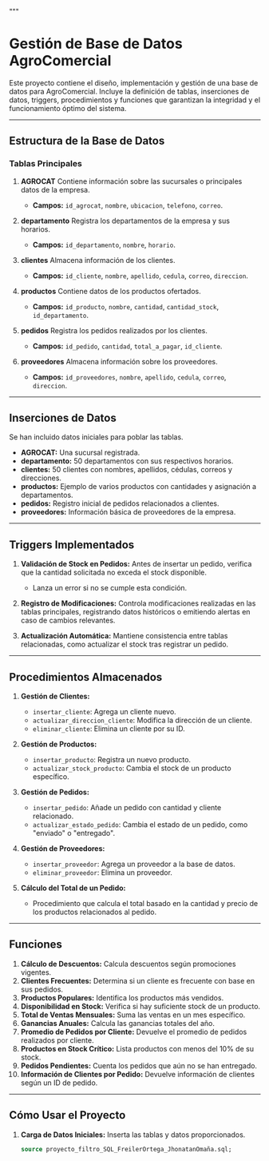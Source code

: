 """
# Gestión de Base de Datos AgroComercial

Este proyecto contiene el diseño, implementación y gestión de una base de datos para AgroComercial. 
Incluye la definición de tablas, inserciones de datos, triggers, procedimientos y funciones que garantizan 
la integridad y el funcionamiento óptimo del sistema.

---

## Estructura de la Base de Datos

### Tablas Principales

1. **AGROCAT**
   Contiene información sobre las sucursales o principales datos de la empresa.
   - **Campos:** `id_agrocat`, `nombre`, `ubicacion`, `telefono`, `correo`.

2. **departamento**
   Registra los departamentos de la empresa y sus horarios.
   - **Campos:** `id_departamento`, `nombre`, `horario`.

3. **clientes**
   Almacena información de los clientes.
   - **Campos:** `id_cliente`, `nombre`, `apellido`, `cedula`, `correo`, `direccion`.

4. **productos**
   Contiene datos de los productos ofertados.
   - **Campos:** `id_producto`, `nombre`, `cantidad`, `cantidad_stock`, `id_departamento`.

5. **pedidos**
   Registra los pedidos realizados por los clientes.
   - **Campos:** `id_pedido`, `cantidad`, `total_a_pagar`, `id_cliente`.

6. **proveedores**
   Almacena información sobre los proveedores.
   - **Campos:** `id_proveedores`, `nombre`, `apellido`, `cedula`, `correo`, `direccion`.

---

## Inserciones de Datos

Se han incluido datos iniciales para poblar las tablas.
- **AGROCAT:** Una sucursal registrada.
- **departamento:** 50 departamentos con sus respectivos horarios.
- **clientes:** 50 clientes con nombres, apellidos, cédulas, correos y direcciones.
- **productos:** Ejemplo de varios productos con cantidades y asignación a departamentos.
- **pedidos:** Registro inicial de pedidos relacionados a clientes.
- **proveedores:** Información básica de proveedores de la empresa.

---

## Triggers Implementados

1. **Validación de Stock en Pedidos:**
   Antes de insertar un pedido, verifica que la cantidad solicitada no exceda el stock disponible.
   - Lanza un error si no se cumple esta condición.

2. **Registro de Modificaciones:**
   Controla modificaciones realizadas en las tablas principales, registrando datos históricos o emitiendo alertas en caso de cambios relevantes.

3. **Actualización Automática:**
   Mantiene consistencia entre tablas relacionadas, como actualizar el stock tras registrar un pedido.

---

## Procedimientos Almacenados

1. **Gestión de Clientes:**
   - `insertar_cliente`: Agrega un cliente nuevo.
   - `actualizar_direccion_cliente`: Modifica la dirección de un cliente.
   - `eliminar_cliente`: Elimina un cliente por su ID.

2. **Gestión de Productos:**
   - `insertar_producto`: Registra un nuevo producto.
   - `actualizar_stock_producto`: Cambia el stock de un producto específico.

3. **Gestión de Pedidos:**
   - `insertar_pedido`: Añade un pedido con cantidad y cliente relacionado.
   - `actualizar_estado_pedido`: Cambia el estado de un pedido, como "enviado" o "entregado".

4. **Gestión de Proveedores:**
   - `insertar_proveedor`: Agrega un proveedor a la base de datos.
   - `eliminar_proveedor`: Elimina un proveedor.

5. **Cálculo del Total de un Pedido:**
   - Procedimiento que calcula el total basado en la cantidad y precio de los productos relacionados al pedido.

---

## Funciones

1. **Cálculo de Descuentos:** Calcula descuentos según promociones vigentes.
2. **Clientes Frecuentes:** Determina si un cliente es frecuente con base en sus pedidos.
3. **Productos Populares:** Identifica los productos más vendidos.
4. **Disponibilidad en Stock:** Verifica si hay suficiente stock de un producto.
5. **Total de Ventas Mensuales:** Suma las ventas en un mes específico.
6. **Ganancias Anuales:** Calcula las ganancias totales del año.
7. **Promedio de Pedidos por Cliente:** Devuelve el promedio de pedidos realizados por cliente.
8. **Productos en Stock Crítico:** Lista productos con menos del 10% de su stock.
9. **Pedidos Pendientes:** Cuenta los pedidos que aún no se han entregado.
10. **Información de Clientes por Pedido:** Devuelve información de clientes según un ID de pedido.

---

## Cómo Usar el Proyecto

1. **Carga de Datos Iniciales:**
   Inserta las tablas y datos proporcionados.
   ```sql
   source proyecto_filtro_SQL_FreilerOrtega_JhonatanOmaña.sql;
